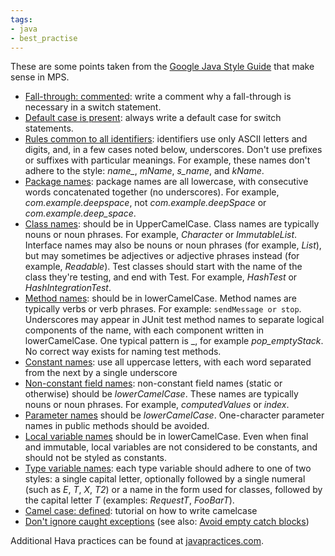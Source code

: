 ```yaml
---
tags:
- java
- best_practise
---
```


These are some points taken from the [Google Java Style Guide](https://google.github.io/styleguide/javaguide.html) that make sense in MPS.

- [Fall-through: commented](https://google.github.io/styleguide/javaguide.html#s4.8.4-switch): write a comment why a fall-through is necessary in a switch statement.
- [Default case is present](https://google.github.io/styleguide/javaguide.html#s4.8.4-switch): always write a default case for switch statements.
- [Rules common to all identifiers](https://google.github.io/styleguide/javaguide.html#s4.8.4-switch): identifiers use only ASCII letters and digits, and, in a few cases noted below, underscores. Don't use prefixes or suffixes with particular meanings. For example, these names don't adhere to the style: *name_*, *mName*, *s_name*, and *kName*.
- [Package names](https://google.github.io/styleguide/javaguide.html#s4.8.4-switch): package names are all lowercase, with consecutive words concatenated together (no underscores). For example, *com.example.deepspace*, not *com.example.deepSpace* or *com.example.deep_space*.
- [Class names](https://google.github.io/styleguide/javaguide.html#s4.8.4-switch): should be in UpperCamelCase. Class names are typically nouns or noun phrases. For example, *Character* or *ImmutableList*. Interface names may also be nouns or noun phrases (for example, *List*), but may sometimes be adjectives or adjective phrases instead (for example, *Readable*). Test classes should start with the name of the class they're testing, and end with Test. For example, *HashTest* or *HashIntegrationTest*.
- [Method names](https://google.github.io/styleguide/javaguide.html#s4.8.4-switch): should be in lowerCamelCase. Method names are typically verbs or verb phrases. For example: `sendMessage or stop`. Underscores may appear in JUnit test method names to separate logical components of the name, with each component written in lowerCamelCase. One typical pattern is <methodUnderTest>_<state>, for example *pop_emptyStack*. No correct way exists for naming test methods.
- [Constant names](https://google.github.io/styleguide/javaguide.html#s4.8.4-switch): use all uppercase letters, with each word separated from the next by a single underscore
- [Non-constant field names](https://google.github.io/styleguide/javaguide.html#s4.8.4-switch): non-constant field names (static or otherwise) should be *lowerCamelCase*. These names are typically nouns or noun phrases. For example, *computedValues* or *index*.
- [Parameter names](https://google.github.io/styleguide/javaguide.html#s4.8.4-switch) should be *lowerCamelCase*. One-character parameter names in public methods should be avoided.
- [Local variable names](https://google.github.io/styleguide/javaguide.html#s4.8.4-switch) should be in lowerCamelCase. Even when final and immutable, local variables are not considered to be constants, and should not be styled as constants.
- [Type variable names](https://google.github.io/styleguide/javaguide.html#s4.8.4-switch): each type variable should adhere to one of two styles: a single capital letter, optionally followed by a single numeral (such as *E*, *T*, *X*, *T2*) or a name in the form used for classes, followed by the capital letter *T* (examples: *RequestT*, *FooBarT*).
- [Camel case: defined](https://google.github.io/styleguide/javaguide.html#s4.8.4-switch): tutorial on how to write camelcase
- [Don't ignore caught exceptions](https://google.github.io/styleguide/javaguide.html#s4.8.4-switch)
  (see also: [Avoid empty catch blocks](http://www.javapractices.com/topic/TopicAction.do?Id=16))

Additional Hava practices can be found at [javapractices.com]( http://www.javapractices.com/home/HomeAction.do).
